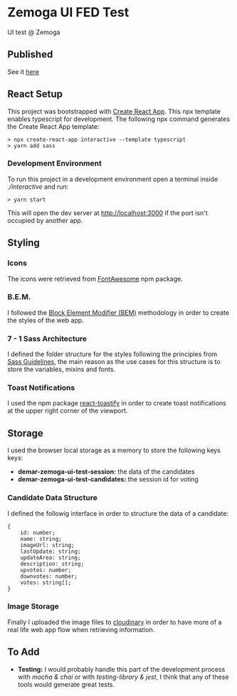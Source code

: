 # Zemoga UI FED Test

UI test @ Zemoga

## Published

See it [here](https://zemoga-fed-ui-test-interactive.netlify.app/home)

## React Setup

This project was bootstrapped with [Create React App](https://github.com/facebook/create-react-app). This npx template enables typescript for development. The following npx command generates the Create React App template:

```
> npx create-react-app interactive --template typescript
> yarn add sass
```

### Development Environment

To run this project in a development environment open a terminal inside _./interactive_ and run:

```
> yarn start
```

This will open the dev server at [http://localhost:3000](http://localhost:3000) if the port isn't occupied by another app.

## Styling

### Icons

The icons were retrieved from [FontAwesome](https://www.npmjs.com/package/@fortawesome/react-fontawesome) npm package.

### B.E.M.

I followed the [Block Element Modifier (BEM)](https://en.bem.info/methodology/quick-start/) methodology in order to create the styles of the web app.

### 7 - 1 Sass Architecture

I defined the folder structure for the styles following the principles from [Sass Guidelines](https://sass-guidelin.es/#architecture), the main reason as the use cases for this structure is to store the variables, mixins and fonts.

### Toast Notifications

I used the npm package [react-toastify](https://fkhadra.github.io/react-toastify/introduction) in order to create toast notifications at the upper right corner of the viewport.

## Storage

I used the browser local storage as a memory to store the following keys keys:

-   **demar-zemoga-ui-test-session:** the data of the candidates
-   **demar-zemoga-ui-test-candidates:** the session id for voting

### Candidate Data Structure

I defined the followig interface in order to structure the data of a candidate:

```
{
    id: number;
    name: string;
    imageUrl: string;
    lastUpdate: string;
    updateArea: string;
    description: string;
    upvotes: number;
    downvotes: number;
    votes: string[];
}

```

### Image Storage

Finally I uploaded the image files to [cloudinary](https://cloudinary.com/) in order to have more of a real life web app flow when retrieving information.

## To Add

-   **Testing:** I would probably handle this part of the development process with _mocha & chai_ or with _testing-library & jest_, I think that any of these tools would generate great tests.
